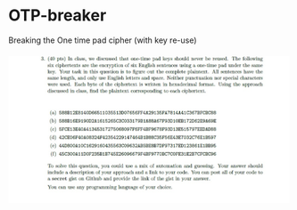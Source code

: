 # OTP-breaker
Breaking the One time pad cipher (with key re-use) 

######  ![Problem statement](https://github.com/Ziyadelbanna/OTP-breaker/blob/master/Problem%20Statement.jpg)
